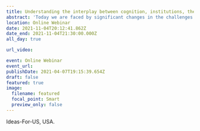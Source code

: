 ```yaml
---
title: Understanding the interplay between cognition, institutions, the environment and the build infrastructure  to further adaptability and transformability in social-ecological systems
abstract: 'Today we are faced by significant changes in the challenges that we face such as increasing intensity and frequency of wildfires, hurricanes, and floods (among others) and biodiversity loss. During this presentation i will present work that is based on an interdisciplinary and multi-method approach and whose key objective is to assess how cognition and social network interact with the natural and build infrastructure. I will first present results from behavioral experiments and case studies looking at collaboration in managing social-ecological systems. Then i will present a series of models based on the experimental results and expand the discussion to assess how cognition, institutions, the environemnt and the built iinfrastructure iinteract in order to shed light on how to increase our ability to adapt and transform under changing, uncertain conditons.' 
location: Online Webinar
date: 2021-11-04T20:12:41.862Z
date_end: 2021-11-04T21:30:00.000Z
all_day: true

url_video:

event: Online Webinar
event_url:
publishDate: 2021-04-07T19:15:39.654Z
draft: false
featured: true
image:
  filename: featured
  focal_point: Smart
  preview_only: false
---
```

Ideas-For-US, USA.
